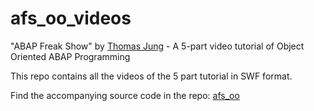 # afs_oo_videos
"ABAP Freak Show" by <a href=https://github.com/jungsap>Thomas Jung</a> - A 5-part video tutorial of Object Oriented ABAP Programming

This repo contains all the videos of the 5 part tutorial in SWF format.

Find the accompanying source code in the repo: <a href=https://github.com/kartefact/afs_oo>afs_oo</a>
